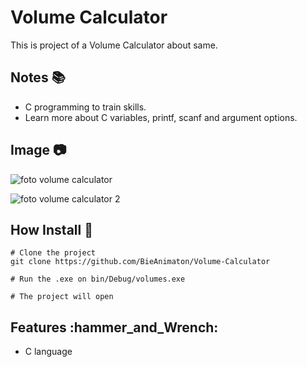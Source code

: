 # Volume Calculator

This is project of a Volume Calculator about same.

## Notes :books:
- C programming to train skills.
- Learn more about C variables, printf, scanf and argument options.

## Image :camera:
![foto volume calculator](https://user-images.githubusercontent.com/52220244/110216595-b8740880-7e8e-11eb-9682-1da4f19a3876.PNG)

![foto volume calculator 2](https://user-images.githubusercontent.com/52220244/110216472-2cfa7780-7e8e-11eb-854a-f8470af0d1da.PNG)

## How Install :bookmark_tabs:
```
# Clone the project
git clone https://github.com/BieAnimaton/Volume-Calculator

# Run the .exe on bin/Debug/volumes.exe

# The project will open
```

## Features :hammer_and_Wrench:
- C language
